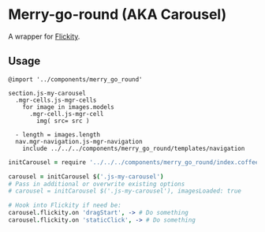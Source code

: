 # Merry-go-round (AKA Carousel)

A wrapper for [Flickity](http://flickity.metafizzy.co/).

## Usage

```styl
@import '../components/merry_go_round'
```

```jade
section.js-my-carousel
  .mgr-cells.js-mgr-cells
    for image in images.models
      .mgr-cell.js-mgr-cell
        img( src= src )

  - length = images.length
  nav.mgr-navigation.js-mgr-navigation
    include ../../../components/merry_go_round/templates/navigation
```

```coffeescript
initCarousel = require '../../../components/merry_go_round/index.coffee'

carousel = initCarousel $('.js-my-carousel')
# Pass in additional or overwrite existing options
# carousel = initCarousel $('.js-my-carousel'), imagesLoaded: true

# Hook into Flickity if need be:
carousel.flickity.on 'dragStart', -> # Do something
carousel.flickity.on 'staticClick', -> # Do something
```

